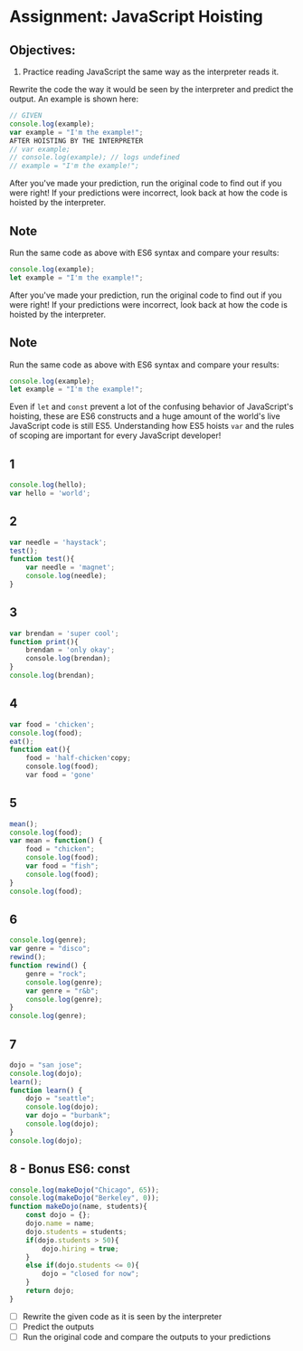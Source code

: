 # Assignment: JavaScript Hoisting
## Objectives:
1.  Practice reading JavaScript the same way as the interpreter reads it.
   
Rewrite the code the way it would be seen by the interpreter and predict the output. An example is shown here:
```js
// GIVEN
console.log(example);
var example = "I'm the example!";
AFTER HOISTING BY THE INTERPRETER
// var example;
// console.log(example); // logs undefined
// example = "I'm the example!";
```
After you've made your prediction, run the original code to find out if you were right! If your predictions were incorrect, look back at how the code is hoisted by the interpreter.

## Note
Run the same code as above with ES6 syntax and compare your results:
```js
console.log(example);
let example = "I'm the example!";    
```
After you've made your prediction, run the original code to find out if you were right! If your predictions were incorrect, look back at how the code is hoisted by the interpreter.
## Note
Run the same code as above with ES6 syntax and compare your results:
```js
console.log(example);
let example = "I'm the example!";   
```
Even if `let` and `const` prevent a lot of the confusing behavior of JavaScript's hoisting, these are ES6 constructs and a huge amount of the world's live JavaScript code is still ES5. Understanding how ES5 hoists `var` and the rules of scoping are important for every JavaScript developer!
## 1
```js
console.log(hello);                                   
var hello = 'world';         
```
## 2
```js
var needle = 'haystack';
test();
function test(){
    var needle = 'magnet';
    console.log(needle);
}
```
## 3
```js
var brendan = 'super cool';
function print(){
    brendan = 'only okay';
    console.log(brendan);
}
console.log(brendan);

```
## 4
```js
var food = 'chicken';
console.log(food);
eat();
function eat(){
    food = 'half-chicken'copy;
    console.log(food);
    var food = 'gone'
```
## 5 
```js
mean();
console.log(food);
var mean = function() {
    food = "chicken";
    console.log(food);
    var food = "fish";
    console.log(food);
}
console.log(food);
```
## 6
```js
console.log(genre);
var genre = "disco";
rewind();
function rewind() {
    genre = "rock";
    console.log(genre);
    var genre = "r&b";
    console.log(genre);
}
console.log(genre);
```
## 7 
```js 
dojo = "san jose";
console.log(dojo);
learn();
function learn() {
    dojo = "seattle";
    console.log(dojo);
    var dojo = "burbank";
    console.log(dojo);
}
console.log(dojo);
```
## 8 - Bonus ES6: const
```js
console.log(makeDojo("Chicago", 65));
console.log(makeDojo("Berkeley", 0));
function makeDojo(name, students){
    const dojo = {};
    dojo.name = name;
    dojo.students = students;
    if(dojo.students > 50){
        dojo.hiring = true;
    }
    else if(dojo.students <= 0){
        dojo = "closed for now";
    }
    return dojo;
}
```


- [ ] Rewrite the given code as it is seen by the interpreter
- [ ] Predict the outputs
- [ ] Run the original code and compare the outputs to your predictions